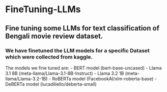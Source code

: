 # FineTuning-LLMs
## Fine tuning some LLMs for text classification of Bengali movie review dataset.

### We have finetuned the LLM models for a specific Dataset which were collected from kaggle.
The models we fine tuned are:
                  - BERT model (bert-base-uncased)
                  - Llama 3.1 8B (meta-llama/Llama-3.1-8B-Instruct)
                  - Llama 3.2 1B (meta-llama/Llama-3.2-1B)
                  - RoBERTa model (FacebookAI/xlm-roberta-base)
                  - DeBERTa model (lucadiliello/deberta-small)
